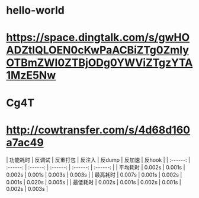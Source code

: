 # hello-world
# https://space.dingtalk.com/s/gwHOADZtlQLOEN0cKwPaACBiZTg0ZmIyOTBmZWI0ZTBjODg0YWViZTgzYTA1MzE5Nw
# Cg4T
# http://cowtransfer.com/s/4d68d160a7ac49

| 功能耗时 | 反调试 | 反重打包 | 反注入 | 反dump | 反加速 | 反hook |
| :------: | :------: | :------: | :------: | :------: | :------: |
| 平均耗时 | 0.002s | 0.001s | 0.002s | 0.001s | 0.003s | 0.003s |
| 最高耗时 | 0.007s | 0.001s | 0.002s | 0.001s | 0.020s | 0.005s |
| 最低耗时 | 0.002s | 0.001s | 0.002s | 0.001s | 0.002s | 0.003s |
